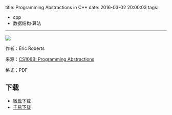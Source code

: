 title: Programming Abstractions in C++
date: 2016-03-02 20:00:03
tags:
  - cpp
  - 数据结构·算法
---

![](http://ecx.images-amazon.com/images/I/517sK-24wcL._SX400_BO1,204,203,200_.jpg)

作者：Eric Roberts

来源：[CS106B: Programming Abstractions](http://www.stanford.edu/class/cs106b/)

格式：PDF

<!--more-->

## 下载 ##

+ [微盘下载](http://vdisk.weibo.com/s/aADaW4YRjvf0y)
+ [千易下载](http://1000eb.com/1iz4j)